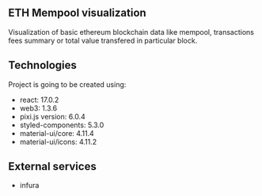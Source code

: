 ## ETH Mempool visualization
Visualization of basic ethereum blockchain data like mempool, transactions fees summary or total value transfered in particular block.

## Technologies
Project is going to be created using:
* react: 17.0.2
* web3: 1.3.6
* pixi.js version: 6.0.4
* styled-components: 5.3.0
* material-ui/core: 4.11.4
* material-ui/icons: 4.11.2

## External services
* infura
